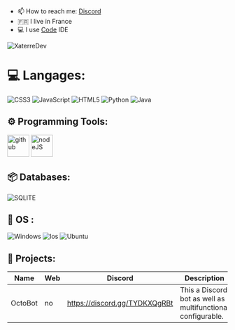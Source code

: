 

- 📫 How to reach me: [Discord](https://discord.gg/TYDKXQgRBt)
- 🇫🇷 I live in France
- 💻 I use [Code](https://code.visualstudio.com) IDE

<p align="left"> <img src="https://komarev.com/ghpvc/?username=XaterreDev&label=Profile%20views&color=0e75b6&style=flat" alt="XaterreDev" /> </p>
       

# 💻 Langages:
![CSS3](https://img.shields.io/badge/css3-%231572B6.svg?style=for-the-badge&logo=css3&logoColor=blue) ![JavaScript](https://img.shields.io/badge/javascript-%23323330.svg?style=for-the-badge&logo=javascript&logoColor=%23F7DF1E) ![HTML5](https://img.shields.io/badge/html5-%23E34F26.svg?style=for-the-badge&logo=html5&logoColor=red) ![Python](https://img.shields.io/badge/python-%23563D7C.svg?style=for-the-badge&logo=python&logoColor=white)  ![Java](https://img.shields.io/badge/java-%23404d59.svg?style=for-the-badge&logo=java&logoColor=yellow) 

## ⚙️ Programming Tools:

  [<img alt="github" width="50px" src="https://raw.githubusercontent.com/coderjojo/coderjojo/master/img/github.svg"/>](https://github.com)
  [<img alt="nodeJS" width="50px" src="https://cdn.iconscout.com/icon/free/png-512/node-js-1-1174935.png"/>](https://nodejs.org)
  
## 📦 Databases:

![SQLITE](https://img.shields.io/badge/SQLite-07405E?style=for-the-badge&logo=sqlite&logoColor=white)

## 🔧 OS :
 ![Windows](https://img.shields.io/badge/Windows-0078D6?style=for-the-badge&logo=windows&logoColor=white)
 ![Ios](https://img.shields.io/badge/iOS-000000?style=for-the-badge&logo=ios&logoColor=white)
 ![Ubuntu](https://img.shields.io/badge/Ubuntu-0078D6?style=for-the-badge&logo=ubuntu&logoColor=cyan)
 
 
## 🚩 Projects:
  | Name             | Web                     | Discord                        | Description                                                        |
  |------------------|-------------------------|--------------------------------|--------------------------------------------------------------------|
  | OctoBot          |              no         | https://discord.gg/TYDKXQgRBt  | This a Discord bot as well as multifunctional configurable.        |
  
  
  

